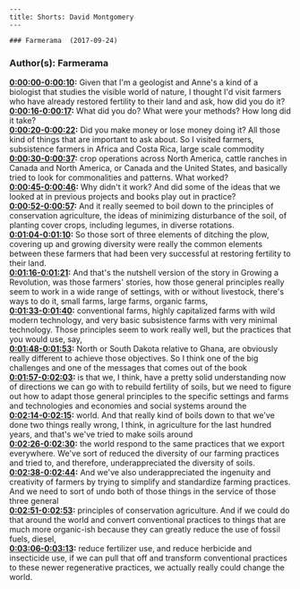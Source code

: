 
    ---
    title: Shorts: David Montgomery
    ---

    ### Farmerama  (2017-09-24)  
### Author(s): Farmerama  

**[0:00:00-0:00:10](https://soundcloud.com/farmerama-radio/short-david-montgomery#t=0:00:00):**  Given that I'm a geologist and Anne's a kind of a biologist that studies the visible world  of nature, I thought I'd visit farmers who have already restored fertility to their land  and ask, how did you do it?  
**[0:00:16-0:00:17](https://soundcloud.com/farmerama-radio/short-david-montgomery#t=0:00:16):**  What did you do?  What were your methods?  How long did it take?  
**[0:00:20-0:00:22](https://soundcloud.com/farmerama-radio/short-david-montgomery#t=0:00:20):**  Did you make money or lose money doing it?  All those kind of things that are important to ask about.  So I visited farmers, subsistence farmers in Africa and Costa Rica, large scale commodity  
**[0:00:30-0:00:37](https://soundcloud.com/farmerama-radio/short-david-montgomery#t=0:00:30):**  crop operations across North America, cattle ranches in Canada and North America, or Canada  and the United States, and basically tried to look for commonalities and patterns.  What worked?  
**[0:00:45-0:00:46](https://soundcloud.com/farmerama-radio/short-david-montgomery#t=0:00:45):**  Why didn't it work?  And did some of the ideas that we looked at in previous projects and books play out in  practice?  
**[0:00:52-0:00:57](https://soundcloud.com/farmerama-radio/short-david-montgomery#t=0:00:52):**  And it really seemed to boil down to the principles of conservation agriculture, the ideas of  minimizing disturbance of the soil, of planting cover crops, including legumes, in diverse  rotations.  
**[0:01:04-0:01:10](https://soundcloud.com/farmerama-radio/short-david-montgomery#t=0:01:04):**  So those sort of three elements of ditching the plow, covering up and growing diversity  were really the common elements between these farmers that had been very successful at restoring  fertility to their land.  
**[0:01:16-0:01:21](https://soundcloud.com/farmerama-radio/short-david-montgomery#t=0:01:16):**  And that's the nutshell version of the story in Growing a Revolution, was those farmers'  stories, how those general principles really seem to work in a wide range of settings,  with or without livestock, there's ways to do it, small farms, large farms, organic farms,  
**[0:01:33-0:01:40](https://soundcloud.com/farmerama-radio/short-david-montgomery#t=0:01:33):**  conventional farms, highly capitalized farms with wild modern technology, and very basic  subsistence farms with very minimal technology.  Those principles seem to work really well, but the practices that you would use, say,  
**[0:01:48-0:01:53](https://soundcloud.com/farmerama-radio/short-david-montgomery#t=0:01:48):**  North or South Dakota relative to Ghana, are obviously really different to achieve those  objectives.  So I think one of the big challenges and one of the messages that comes out of the book  
**[0:01:57-0:02:03](https://soundcloud.com/farmerama-radio/short-david-montgomery#t=0:01:57):**  is that we, I think, have a pretty solid understanding now of directions we can go with to rebuild  fertility of soils, but we need to figure out how to adapt those general principles  to the specific settings and farms and technologies and economies and social systems around the  
**[0:02:14-0:02:15](https://soundcloud.com/farmerama-radio/short-david-montgomery#t=0:02:14):**  world.  And that really kind of boils down to that we've done two things really wrong, I think,  in agriculture for the last hundred years, and that's we've tried to make soils around  
**[0:02:26-0:02:30](https://soundcloud.com/farmerama-radio/short-david-montgomery#t=0:02:26):**  the world respond to the same practices that we export everywhere.  We've sort of reduced the diversity of our farming practices and tried to, and therefore,  underappreciated the diversity of soils.  
**[0:02:38-0:02:44](https://soundcloud.com/farmerama-radio/short-david-montgomery#t=0:02:38):**  And we've also underappreciated the ingenuity and creativity of farmers by trying to simplify  and standardize farming practices.  And we need to sort of undo both of those things in the service of those three general  
**[0:02:51-0:02:53](https://soundcloud.com/farmerama-radio/short-david-montgomery#t=0:02:51):**  principles of conservation agriculture.  And if we could do that around the world and convert conventional practices to things that  are much more organic-ish because they can greatly reduce the use of fossil fuels, diesel,  
**[0:03:06-0:03:13](https://soundcloud.com/farmerama-radio/short-david-montgomery#t=0:03:06):**  reduce fertilizer use, and reduce herbicide and insecticide use, if we can pull that off  and transform conventional practices to these newer regenerative practices, we actually  really could change the world.  